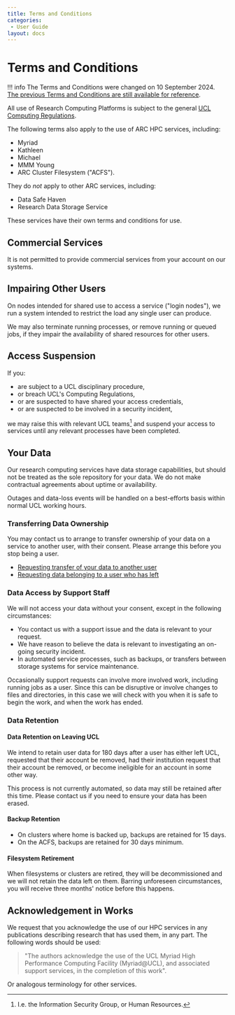 ```yaml
---
title: Terms and Conditions
categories:
 - User Guide
layout: docs
---
```


# Terms and Conditions

!!! info
    The Terms and Conditions were changed on 10 September 2024. [The previous Terms and Conditions are still available for reference](Supplementary/Previous_Terms_and_Conditions.md).

All use of Research Computing Platforms is subject to the general [UCL Computing Regulations](https://www.ucl.ac.uk/information-security/sites/information_security/files/regulations.pdf).

The following terms also apply to the use of ARC HPC services, including:
 
 - Myriad
 - Kathleen
 - Michael
 - MMM Young
 - ARC Cluster Filesystem ("ACFS").

They do *not* apply to other ARC services, including:

 - Data Safe Haven
 - Research Data Storage Service

These services have their own terms and conditions for use.

## Commercial Services

It is not permitted to provide commercial services from your account on our systems. 

## Impairing Other Users

On nodes intended for shared use to access a service ("login nodes"), we run a system intended to restrict the load any single user can produce.

We may also terminate running processes, or remove running or queued jobs, if they impair the availability of shared resources for other users.


## Access Suspension

If you:

 - are subject to a UCL disciplinary procedure,
 - or breach UCL's Computing Regulations,
 - or are suspected to have shared your access credentials,
 - or are suspected to be involved in a security incident,

we may raise this with relevant UCL teams[^fn-isg] and suspend your access to services until any relevant processes have been completed.

[^fn-isg]: I.e. the Information Security Group, or Human Resources.


## Your Data

Our research computing services have data storage capabilities, but should not be treated as the sole repository for your data. We do not make contractual agreements about uptime or availability.

Outages and data-loss events will be handled on a best-efforts basis within normal UCL working hours.


### Transferring Data Ownership

You may contact us to arrange to transfer ownership of your data on a service to another user, with their consent. Please arrange this before you stop being a user.

- [Requesting transfer of your data to another user](Data_Management.md#requesting-transfer-of-your-data-to-another-user)
- [Requesting data belonging to a user who has left](Data_Management.md#requesting-data-belonging-to-a-user-who-has-left)

### Data Access by Support Staff

We will not access your data without your consent, except in the following circumstances:

 - You contact us with a support issue and the data is relevant to your request.
 - We have reason to believe the data is relevant to investigating an on-going security incident.
 - In automated service processes, such as backups, or transfers between storage systems for service maintenance.

Occasionally support requests can involve more involved work, including running jobs as a user. Since this can be disruptive or involve changes to files and directories, in this case we will check with you when it is safe to begin the work, and when the work has ended.

### Data Retention

#### Data Retention on Leaving UCL

We intend to retain user data for 180 days after a user has either left UCL, requested that their account be removed, had their institution request that their account be removed, or become ineligible for an account in some other way.

This process is not currently automated, so data may still be retained after this time. Please contact us if you need to ensure your data has been erased.

#### Backup Retention

- On clusters where home is backed up, backups are retained for 15 days.
- On the ACFS, backups are retained for 30 days minimum.
  
#### Filesystem Retirement

When filesystems or clusters are retired, they will be decommissioned and we will not retain
the data left on them. Barring unforeseen circumstances, you will receive three months' notice before this
happens.


## Acknowledgement in Works

We request that you acknowledge the use of our HPC services in any publications describing research that has used them, in any part. The following words should be used:
    
> "The authors acknowledge the use of the UCL Myriad High Performance Computing Facility (Myriad@UCL), and associated support services, in the completion of this work". 

Or analogous terminology for other services.
